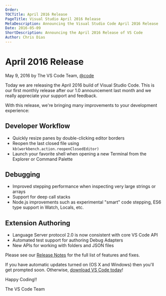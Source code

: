 ```yaml
---
Order:
TOCTitle: April 2016 Release
PageTitle: Visual Studio April 2016 Release
MetaDescription: Announcing the Visual Studio Code April 2016 Release
Date: 2016-05-09
ShortDescription: Announcing the April 2016 Release of VS Code
Author: Chris Dias
---
```


# April 2016 Release

May 9, 2016 by The VS Code Team, [@code](https://twitter.com/code)

Today we are releasing the April 2016 build of Visual Studio Code. This is our first monthly release after our 1.0 announcement last month and we really appreciate your support and feedback.

With this release, we're bringing many improvements to your development experience:

## Developer Workflow

* Quickly resize panes by double-clicking editor borders
* Reopen the last closed file using `kb(workbench.action.reopenClosedEditor)`
* Launch your favorite shell when opening a new Terminal from the Explorer or Command Palette

## Debugging

* Improved stepping performance when inspecting very large strings or arrays
* Support for deep call stacks
* Node.js improvements such as experimental "smart" code stepping, ES6 type support in Watch, Locals, etc.

## Extension Authoring

* Language Server protocol 2.0 is now consistent with core VS Code API
* Automated test support for authoring Debug Adapters
* New APIs for working with folders and JSON files

Please see our [Release Notes](https://go.microsoft.com/fwlink/?LinkID=533483) for the full list of features and fixes.

If you have automatic updates turned on (OS X and Windows) then you'll get prompted soon. Otherwise, [download VS Code today](https://code.visualstudio.com)!

Happy Coding!!

The VS Code Team
